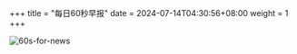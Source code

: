+++
title = "每日60秒早报"
date = 2024-07-14T04:30:56+08:00
weight = 1
+++

![60s-for-news](/img/zaobao/zaobao.png "由 ALAPI 提供支持")
